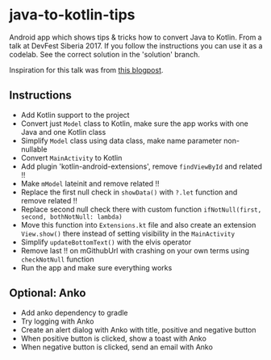 # java-to-kotlin-tips
Android app which shows tips &amp; tricks how to convert Java to Kotlin. From a talk at DevFest Siberia 2017. If you follow the instructions you can use it as a codelab. See the correct solution in the 'solution' branch.

Inspiration for this talk was from [this blogpost](https://android.jlelse.eu/how-to-remove-all-from-your-kotlin-code-87dc2c9767fb).

## Instructions
  - Add Kotlin support to the project
  - Convert just `Model` class to Kotlin, make sure the app works with one Java and one Kotlin class
  - Simplify `Model` class using data class, make name parameter non-nullable
  - Convert `MainActivity` to Kotlin
  - Add plugin 'kotlin-android-extensions', remove `findViewById` and related !!
  - Make `mModel` lateinit and remove related !!
  - Replace the first null check in `showData()` with `?.let` function and remove related !!
  - Replace second null check there with custom function `ifNotNull(first, second, bothNotNull: lambda)`
  - Move this function into `Extensions.kt` file and also create an extension `View.show()` there instead of setting visibility in the `MainActivity`
  - Simplify `updateBottomText()` with the elvis operator
  - Remove last !! on mGithubUrl with crashing on your own terms using `checkNotNull` function
  - Run the app and make sure everything works
  
## Optional: Anko
  - Add anko dependency to gradle
  - Try logging with Anko
  - Create an alert dialog with Anko with title, positive and negative button
  - When positive button is clicked, show a toast with Anko
  - When negative button is clicked, send an email with Anko
